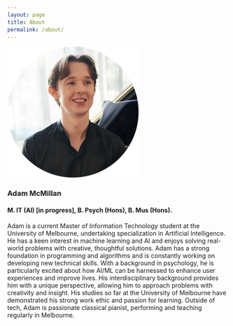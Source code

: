 ```yaml
---
layout: page
title: About
permalink: /about/
---
```


![Logo](/assets/adam2025.png)

### Adam McMillan
#### M. IT (AI) [in progress], B. Psych (Hons), B. Mus (Hons).

Adam is a current Master of Information Technology student at the University of Melbourne, undertaking specialization in Artificial Intelligence. He has a keen interest in machine learning and AI and enjoys solving real-world problems with creative, thoughtful solutions. Adam has a strong foundation in programming and algorithms and is constantly working on developing new technical skills. With a background in psychology, he is particularly excited about how AI/ML can be harnessed to enhance user experiences and improve lives. His interdisciplinary background provides him with a unique perspective, allowing him to approach problems with creativity and insight. His studies so far at the University of Melbourne have demonstrated his strong work ethic and passion for learning. Outside of tech, Adam is passionate classical pianist, performing and teaching regularly in Melbourne.

